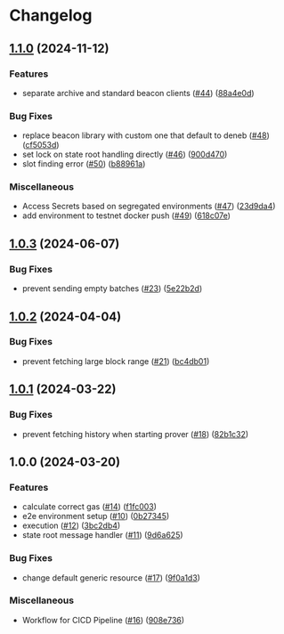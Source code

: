 # Changelog

## [1.1.0](https://github.com/sygmaprotocol/sygma-inclusion-prover/compare/v1.0.3...v1.1.0) (2024-11-12)


### Features

* separate archive and standard beacon clients ([#44](https://github.com/sygmaprotocol/sygma-inclusion-prover/issues/44)) ([88a4e0d](https://github.com/sygmaprotocol/sygma-inclusion-prover/commit/88a4e0d8112b1ebe74a70be2f8c06a6b94150e5b))


### Bug Fixes

* replace beacon library with custom one that default to deneb ([#48](https://github.com/sygmaprotocol/sygma-inclusion-prover/issues/48)) ([cf5053d](https://github.com/sygmaprotocol/sygma-inclusion-prover/commit/cf5053d886a676e334befaa7de761cd9fb064cf7))
* set lock on state root handling directly ([#46](https://github.com/sygmaprotocol/sygma-inclusion-prover/issues/46)) ([900d470](https://github.com/sygmaprotocol/sygma-inclusion-prover/commit/900d47000c9a3c3b4dd07cb602bc4edc95f5f14b))
* slot finding error ([#50](https://github.com/sygmaprotocol/sygma-inclusion-prover/issues/50)) ([b88961a](https://github.com/sygmaprotocol/sygma-inclusion-prover/commit/b88961a89c393734c52ce61839a6d93e06c35bb7))


### Miscellaneous

* Access Secrets based on segregated environments  ([#47](https://github.com/sygmaprotocol/sygma-inclusion-prover/issues/47)) ([23d9da4](https://github.com/sygmaprotocol/sygma-inclusion-prover/commit/23d9da488a16a9e2955980384941852a2529f270))
* add environment to testnet docker push ([#49](https://github.com/sygmaprotocol/sygma-inclusion-prover/issues/49)) ([618c07e](https://github.com/sygmaprotocol/sygma-inclusion-prover/commit/618c07e5e295b60dc624d9c93d0db61c99591441))

## [1.0.3](https://github.com/sygmaprotocol/sygma-inclusion-prover/compare/v1.0.2...v1.0.3) (2024-06-07)


### Bug Fixes

* prevent sending empty batches ([#23](https://github.com/sygmaprotocol/sygma-inclusion-prover/issues/23)) ([5e22b2d](https://github.com/sygmaprotocol/sygma-inclusion-prover/commit/5e22b2dee3ca139243d779aa1d5ad3e68c75a974))

## [1.0.2](https://github.com/sygmaprotocol/sygma-inclusion-prover/compare/v1.0.1...v1.0.2) (2024-04-04)


### Bug Fixes

* prevent fetching large block range ([#21](https://github.com/sygmaprotocol/sygma-inclusion-prover/issues/21)) ([bc4db01](https://github.com/sygmaprotocol/sygma-inclusion-prover/commit/bc4db011b2363a273807c3e0e0479e1e310aacc6))

## [1.0.1](https://github.com/sygmaprotocol/sygma-inclusion-prover/compare/v1.0.0...v1.0.1) (2024-03-22)


### Bug Fixes

* prevent fetching history when starting prover ([#18](https://github.com/sygmaprotocol/sygma-inclusion-prover/issues/18)) ([82b1c32](https://github.com/sygmaprotocol/sygma-inclusion-prover/commit/82b1c328cb4579a6a2f75d9172c2e0b60cb1c08e))

## 1.0.0 (2024-03-20)


### Features

* calculate correct gas ([#14](https://github.com/sygmaprotocol/sygma-inclusion-prover/issues/14)) ([f1fc003](https://github.com/sygmaprotocol/sygma-inclusion-prover/commit/f1fc00381bc4957628769f0c26f829fbcdd5791d))
* e2e environment setup ([#10](https://github.com/sygmaprotocol/sygma-inclusion-prover/issues/10)) ([0b27345](https://github.com/sygmaprotocol/sygma-inclusion-prover/commit/0b27345a85b6985cceb7d2b16d357bdb0b7b52f8))
* execution ([#12](https://github.com/sygmaprotocol/sygma-inclusion-prover/issues/12)) ([3bc2db4](https://github.com/sygmaprotocol/sygma-inclusion-prover/commit/3bc2db4e090e08617ebe3d76cbd1e8b383fb5fac))
* state root message handler ([#11](https://github.com/sygmaprotocol/sygma-inclusion-prover/issues/11)) ([9d6a625](https://github.com/sygmaprotocol/sygma-inclusion-prover/commit/9d6a62562af475f3899ad6ee6da9b3542ada06de))


### Bug Fixes

* change default generic resource ([#17](https://github.com/sygmaprotocol/sygma-inclusion-prover/issues/17)) ([9f0a1d3](https://github.com/sygmaprotocol/sygma-inclusion-prover/commit/9f0a1d38aeb15e18efbd2280e502128f93634c21))


### Miscellaneous

* Workflow for CICD Pipeline ([#16](https://github.com/sygmaprotocol/sygma-inclusion-prover/issues/16)) ([908e736](https://github.com/sygmaprotocol/sygma-inclusion-prover/commit/908e7369d01dd1ebbbaf275c7eed306a99bcb041))
